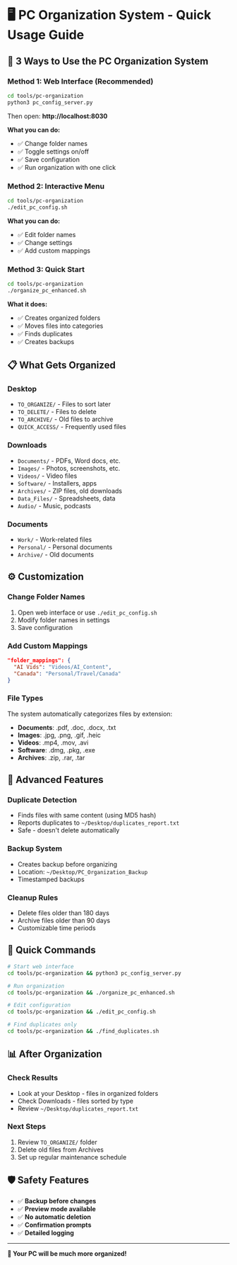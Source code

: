# 🖥️ PC Organization System - Quick Usage Guide

## 🚀 **3 Ways to Use the PC Organization System**

### **Method 1: Web Interface (Recommended)**
```bash
cd tools/pc-organization
python3 pc_config_server.py
```
Then open: **http://localhost:8030**

**What you can do:**
- ✅ Change folder names
- ✅ Toggle settings on/off  
- ✅ Save configuration
- ✅ Run organization with one click

### **Method 2: Interactive Menu**
```bash
cd tools/pc-organization
./edit_pc_config.sh
```

**What you can do:**
- ✅ Edit folder names
- ✅ Change settings
- ✅ Add custom mappings

### **Method 3: Quick Start**
```bash
cd tools/pc-organization
./organize_pc_enhanced.sh
```

**What it does:**
- ✅ Creates organized folders
- ✅ Moves files into categories
- ✅ Finds duplicates
- ✅ Creates backups

## 📋 **What Gets Organized**

### **Desktop**
- `TO_ORGANIZE/` - Files to sort later
- `TO_DELETE/` - Files to delete
- `TO_ARCHIVE/` - Old files to archive
- `QUICK_ACCESS/` - Frequently used files

### **Downloads**
- `Documents/` - PDFs, Word docs, etc.
- `Images/` - Photos, screenshots, etc.
- `Videos/` - Video files
- `Software/` - Installers, apps
- `Archives/` - ZIP files, old downloads
- `Data_Files/` - Spreadsheets, data
- `Audio/` - Music, podcasts

### **Documents**
- `Work/` - Work-related files
- `Personal/` - Personal documents
- `Archive/` - Old documents

## ⚙️ **Customization**

### **Change Folder Names**
1. Open web interface or use `./edit_pc_config.sh`
2. Modify folder names in settings
3. Save configuration

### **Add Custom Mappings**
```json
"folder_mappings": {
  "AI Vids": "Videos/AI_Content",
  "Canada": "Personal/Travel/Canada"
}
```

### **File Types**
The system automatically categorizes files by extension:
- **Documents**: .pdf, .doc, .docx, .txt
- **Images**: .jpg, .png, .gif, .heic
- **Videos**: .mp4, .mov, .avi
- **Software**: .dmg, .pkg, .exe
- **Archives**: .zip, .rar, .tar

## 🔧 **Advanced Features**

### **Duplicate Detection**
- Finds files with same content (using MD5 hash)
- Reports duplicates to `~/Desktop/duplicates_report.txt`
- Safe - doesn't delete automatically

### **Backup System**
- Creates backup before organizing
- Location: `~/Desktop/PC_Organization_Backup`
- Timestamped backups

### **Cleanup Rules**
- Delete files older than 180 days
- Archive files older than 90 days
- Customizable time periods

## 🎯 **Quick Commands**

```bash
# Start web interface
cd tools/pc-organization && python3 pc_config_server.py

# Run organization
cd tools/pc-organization && ./organize_pc_enhanced.sh

# Edit configuration
cd tools/pc-organization && ./edit_pc_config.sh

# Find duplicates only
cd tools/pc-organization && ./find_duplicates.sh
```

## 📊 **After Organization**

### **Check Results**
- Look at your Desktop - files in organized folders
- Check Downloads - files sorted by type
- Review `~/Desktop/duplicates_report.txt`

### **Next Steps**
1. Review `TO_ORGANIZE/` folder
2. Delete old files from Archives
3. Set up regular maintenance schedule

## 🛡️ **Safety Features**

- ✅ **Backup before changes**
- ✅ **Preview mode available**
- ✅ **No automatic deletion**
- ✅ **Confirmation prompts**
- ✅ **Detailed logging**

---

**🎉 Your PC will be much more organized!** 